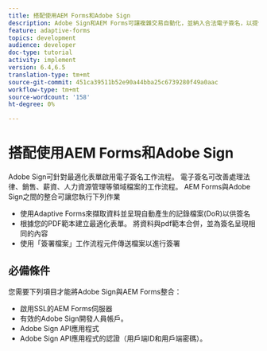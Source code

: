 ```yaml
---
title: 搭配使用AEM Forms和Adobe Sign
description: Adobe Sign和AEM Forms可讓複雜交易自動化，並納入合法電子簽名，以提供順暢的數位體驗。
feature: adaptive-forms
topics: development
audience: developer
doc-type: tutorial
activity: implement
version: 6.4,6.5
translation-type: tm+mt
source-git-commit: 451ca39511b52e90a44bba25c6739280f49a0aac
workflow-type: tm+mt
source-wordcount: '158'
ht-degree: 0%

---
```


# 搭配使用AEM Forms和Adobe Sign

Adobe Sign可針對最適化表單啟用電子簽名工作流程。 電子簽名可改善處理法律、銷售、薪資、人力資源管理等領域檔案的工作流程。
AEM Forms與Adobe Sign之間的整合可讓您執行下列作業

* 使用Adaptive Forms來擷取資料並呈現自動產生的記錄檔案(DoR)以供簽名
* 根據您的PDF範本建立最適化表單。 將資料與pdf範本合併，並為簽名呈現相同的內容
* 使用「簽署檔案」工作流程元件傳送檔案以進行簽署

## 必備條件

您需要下列項目才能將Adobe Sign與AEM Forms整合：

* 啟用SSL的AEM Forms伺服器
* 有效的Adobe Sign開發人員帳戶。
* Adobe Sign API應用程式
* Adobe Sign API應用程式的認證（用戶端ID和用戶端密碼）。

